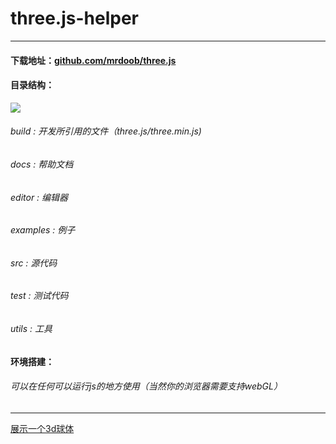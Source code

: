 # three.js-helper

----------

#### 下载地址：[github.com/mrdoob/three.js](github.com/mrdoob/three.js)

#### 目录结构：
![](http://www.hewebgl.com/attached/image/20130513/20130513004728_437.png)
###### build : 开发所引用的文件（three.js/three.min.js)
###### docs : 帮助文档
###### editor : 编辑器
###### examples : 例子
###### src : 源代码
###### test : 测试代码
###### utils : 工具

#### 环境搭建：
###### 可以在任何可以运行js的地方使用（当然你的浏览器需要支持webGL）





---

[展示一个3d球体](p/201511162156)